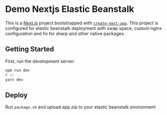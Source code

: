# Demo Nextjs Elastic Beanstalk

This is a [Next.js](https://nextjs.org/) project bootstrapped with [`create-next-app`](https://github.com/vercel/next.js/tree/canary/packages/create-next-app).
This project is configured for elastic beanstalk deployment with swap space, custom nginx configuration and fix for sharp and other native packages.

## Getting Started

First, run the development server:

```bash
npm run dev
# or
yarn dev
```
## Deploy

Run `package.sh` and upload app.zip to your elastic beanstalk environment
